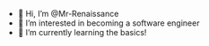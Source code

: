 - 👋 Hi, I’m @Mr-Renaissance
- 👀 I’m interested in becoming a software engineer
- 🌱 I’m currently learning the basics!

<!---
Mr-Renaissance/Mr-Renaissance is a ✨ special ✨ repository because its `README.md` (this file) appears on your GitHub profile.
You can click the Preview link to take a look at your changes.
--->

